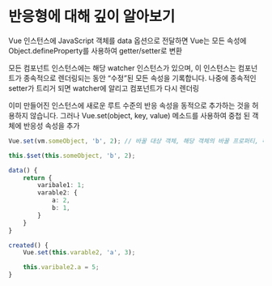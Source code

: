 # 반응형에 대해 깊이 알아보기

Vue 인스턴스에 JavaScript 객체를 data 옵션으로 전달하면 Vue는 모든 속성에 Object.defineProperty를 사용하여 getter/setter로 변환

모든 컴포넌트 인스턴스에는 해당 watcher 인스턴스가 있으며, 이 인스턴스는 컴포넌트가 종속적으로 렌더링되는 동안 “수정”된 모든 속성을 기록합니다. 나중에 종속적인 setter가 트리거 되면 watcher에 알리고 컴포넌트가 다시 렌더링

이미 만들어진 인스턴스에 새로운 루트 수준의 반응 속성을 동적으로 추가하는 것을 허용하지 않습니다. 그러나 Vue.set(object, key, value) 메소드를 사용하여 중첩 된 객체에 반응성 속성을 추가

```javascript
Vue.set(vm.someObject, 'b', 2); // 바꿀 대상 객체, 해당 객체의 바꿀 프로퍼티, 해당 프로퍼티에 대한 값

this.$set(this.someObject, 'b', 2);
```

```typescript
data() {
    return {
        varibale1: 1;
        varable2: {
            a: 2,
            b: 1,
        }
    }
}

created() {
    Vue.set(this.varable2, 'a', 3);

    this.varibale2.a = 5;
}
```

